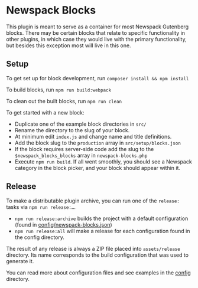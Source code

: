 # Newspack Blocks
This plugin is meant to serve as a container for most Newspack Gutenberg blocks. There may be certain blocks that relate to specific functionality in other plugins, in which case they would live with the primary functionality, but besides this exception most will live in this one.

## Setup

To get set up for block development, run `composer install && npm install`

To build blocks, run `npm run build:webpack`

To clean out the built blocks, run `npm run clean`

To get started with a new block:

- Duplicate one of the example block directories in `src/`
- Rename the directory to the slug of your block.
- At minimum edit `index.js` and change name and title definitions.
- Add the block slug to the `production` array in `src/setup/blocks.json`
- If the block requires server-side code add the slug to the `$newspack_blocks_blocks` array in `newspack-blocks.php`
- Execute `npm run build`. If all went smoothly, you should see a Newspack category in the block picker, and your block should appear within it.


## Release

To make a distributable plugin archive, you can run one of the `release:` tasks via `npm run release:…`.

- `npm run release:archive` builds the project with a default configuration (found in [config/newspack-blocks.json](./config/newspack-blocks.json))
- `npm run release:all` will make a release for each configuration found in the config directory.

The result of any release is always a ZIP file placed into `assets/release` directory. Its name corresponds to the build configuration that was used to generate it. 

You can read more about configuration files and see examples in the [config](./config/) directory.

